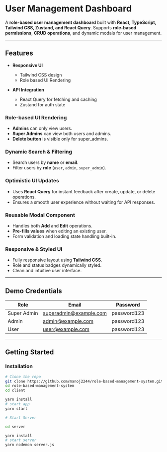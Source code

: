 # User Management Dashboard


A **role-based user management dashboard** built with **React, TypeScript, Tailwind CSS, Zustand, and React Query**. Supports **role-based permissions**, **CRUD operations**, and dynamic modals for user management.

---

## Features

- **Responsive UI**
  - Tailwind CSS design
  - Role based UI Rendering

- **API Integration**
  - React Query for fetching and caching
  - Zustand for auth state


### Role-based UI Rendering
- **Admins** can only view users.
- **Super Admins** can view both users and admins.
- **Delete button** is visible only for super_admins.

### Dynamic Search & Filtering
- Search users by **name** or **email**.
- Filter users by **role** (`user`, `admin`, `super_admin`).

### Optimistic UI Updates
- Uses **React Query** for instant feedback after create, update, or delete operations.
- Ensures a smooth user experience without waiting for API responses.

### Reusable Modal Component
- Handles both **Add** and **Edit** operations.
- **Pre-fills values** when editing an existing user.
- Form validation and loading state handling built-in.

### Responsive & Styled UI
- Fully responsive layout using **Tailwind CSS**.
- Role and status badges dynamically styled.
- Clean and intuitive user interface.


---

## Demo Credentials

| Role          | Email                  | Password  |
| ------------- | --------------------  | --------- |
| Super Admin   | superadmin@example.com | password123 |
| Admin         | admin@example.com      | password123 |
| User          | user@example.com       | password123 |

---



## Getting Started


### Installation

```bash
# Clone the repo
git clone https://github.com/manoj2244/role-based-management-system.git
cd role-based-management-system
cd client

yarn install
# start app
yarn start

# Start Server

cd server

yarn install
# start server
yarn nodemon server.js

